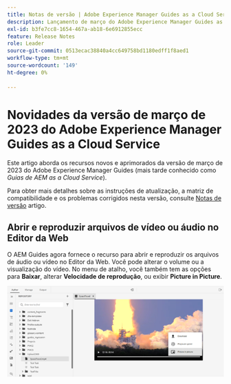 ```yaml
---
title: Notas de versão | Adobe Experience Manager Guides as a Cloud Service, versão de março de 2023
description: Lançamento de março do Adobe Experience Manager Guides as a Cloud Service
exl-id: b3fe7cc8-1654-467a-ab18-6e6912855ecc
feature: Release Notes
role: Leader
source-git-commit: 0513ecac38840a4cc649758bd1180edff1f8aed1
workflow-type: tm+mt
source-wordcount: '149'
ht-degree: 0%

---
```



# Novidades da versão de março de 2023 do Adobe Experience Manager Guides as a Cloud Service

Este artigo aborda os recursos novos e aprimorados da versão de março de 2023 do Adobe Experience Manager Guides (mais tarde conhecido como *Guias de AEM as a Cloud Service*).

Para obter mais detalhes sobre as instruções de atualização, a matriz de compatibilidade e os problemas corrigidos nesta versão, consulte [Notas de versão](release-notes-2023.3.0.md) artigo.


## Abrir e reproduzir arquivos de vídeo ou áudio no Editor da Web

O AEM Guides agora fornece o recurso para abrir e reproduzir os arquivos de áudio ou vídeo no Editor da Web. Você pode alterar o volume ou a visualização do vídeo. No menu de atalho, você também tem as opções para **Baixar**, alterar **Velocidade de reprodução**, ou exibir **Picture in Picture**.

<img src="assets/video-web-editor.png" alt="reproduzir vídeo" width="600">

